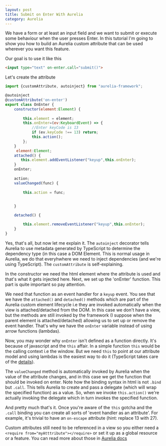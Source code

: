 ```yaml
---
layout: post
title: Submit on Enter With Aurelia
category: Aurelia
---
```


We have a form or at least an input field and we want to submit or execute some behaviour when the user presses Enter. In this tutorial I'm going to show you how to build an Aurelia custom attribute that can be used wherever you want this feature.

Our goal is to use it like this

```html
<input type="text" on-enter.call="submit()">
```  

Let's create the attribute

```javascript
import {customAttribute, autoinject} from "aurelia-framework";

@autoinject
@customAttribute('on-enter')
export class OnEnter {
    constructor(element:Element) {
        
        this.element = element;
        this.onEnter=(ev:KeyboardEvent) => {
            //Enter keyCode is 13
            if (ev.keyCode !== 13) return;
            this.action();  
        };
    }
     element:Element;
    attached() {
       this.element.addEventListener("keyup",this.onEnter);
    }
    onEnter;
  
    action;
    valueChanged(func) {
      
        this.action = func;
      
       
    }

    detached() {

        this.element.removeEventListener("keyup",this.onEnter);
    }
}
```

Yes, that's all, but now let me explain it. The `autoinject` decorator tells Aurelia to use metadata generated by TypeScript to determine the dependency type (in this case a DOM Element. This is normal usage in Aurelia, we do that everyhwhere we need to inject dependencies (and we're using TypeScript). The `customAttribute` is self-explaining.

In the constructor we need the html element where the attribute is used and that's what it gets injected here. Next, we set up the 'onEnter' function. This part is quite important so pay attention.

We need that function as an event handler for a `keyup` event. You see that we have the `attached()` and `detached()` methods which are part of the Aurelia custom element lifecycle i.e they are invoked automatically when the view is attached/detached from the DOM. In this case we don't have a view, but the methods are still invoked by the framework (I suppose when the parent element is attached/detached) allowing us to set up or remove the event handler. That's why we have the `onEnter` variable instead of using arrow functions (lambdas).

Now, you may wonder why `onEnter` isn't defined as a function directly.  It's because of javascript and the `this` affair. In a simple function `this` would be the calling context i.e the window. But we need `this` to point at our attribute model and using lambdas is the easiest way to do it (TypeScript takes care of the [details](http://www.typescriptlang.org/Handbook#functions-lambdas-and-using-39this39)). 

The `valueChanged` method is automatically invoked by Aurelia when the value of the attribute changes, and in this case we get the function that should be invoked on enter. Note how the binding syntax in html is not `.bind` but `.call`. This tells Aurelia to create and pass a delegate (which will wrap the specified function) as a value. So, when we invoke `this.action()` we're actually invoking the delegate which in turn invokes the specified function.

And pretty much that's it. Once you're aware of the `this` gotcha and the `.call` binding you can create all sorts of 'event handler as an attribute'. For example, it's trivial to have an `on-escape` attribute (hint: replace 13 with 27).

Custom attributes still need to be referenced in a view so you either need a `<require from="myAtttribute"></require>` or set it up as a global resource or a feature. You can read more about those in [Aurelia docs](http://aurelia.io/docs.html#/aurelia/framework/1.0.0-beta.1.0.8/doc/article/app-configuration-and-startup/5) 

   